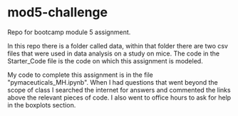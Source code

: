 # mod5-challenge

Repo for bootcamp module 5 assignment.

In this repo there is a folder called data, within that folder there are two csv files that were used in data analysis on a study on mice. The code in the Starter_Code file is the code on which this assignment is modeled.

My code to complete this assignment is in the file "pymaceuticals_MH.ipynb". When I had questions that went beyond the scope of class I searched the internet for answers and commented the links above the relevant pieces of code. I also went to office hours to ask for help in the boxplots section.